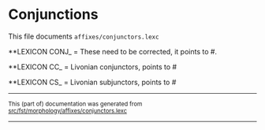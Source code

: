 # Conjunctions

This file documents `affixes/conjunctors.lexc`

**LEXICON CONJ_ = These need to be corrected, it points to #.

**LEXICON CC_ =  Livonian conjunctors, points to #

**LEXICON CS_ =  Livonian subjunctors, points to #

* * *

<small>This (part of) documentation was generated from [src/fst/morphology/affixes/conjunctors.lexc](https://github.com/giellalt/lang-liv/blob/main/src/fst/morphology/affixes/conjunctors.lexc)</small>

---

